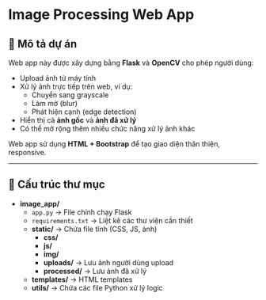 # Image Processing Web App

## 📌 Mô tả dự án
Web app này được xây dựng bằng **Flask** và **OpenCV** cho phép người dùng:

- Upload ảnh từ máy tính
- Xử lý ảnh trực tiếp trên web, ví dụ:
  - Chuyển sang grayscale
  - Làm mờ (blur)
  - Phát hiện cạnh (edge detection)
- Hiển thị cả **ảnh gốc** và **ảnh đã xử lý**
- Có thể mở rộng thêm nhiều chức năng xử lý ảnh khác

Web app sử dụng **HTML + Bootstrap** để tạo giao diện thân thiện, responsive.

---

## 📁 Cấu trúc thư mục

- **image_app/**
  - `app.py` → File chính chạy Flask
  - `requirements.txt` → Liệt kê các thư viện cần thiết
  - **static/** → Chứa file tĩnh (CSS, JS, ảnh)
    - **css/**
    - **js/**
    - **img/**
    - **uploads/** → Lưu ảnh người dùng upload
    - **processed/** → Lưu ảnh đã xử lý
  - **templates/** → HTML templates
  - **utils/** → Chứa các file Python xử lý logic

